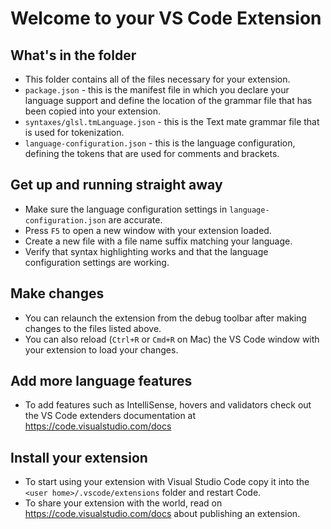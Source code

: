 # Welcome to your VS Code Extension

## What's in the folder

- This folder contains all of the files necessary for your extension.
- `package.json` - this is the manifest file in which you declare your language support and define the location of the grammar file that has been copied into your extension.
- `syntaxes/glsl.tmLanguage.json` - this is the Text mate grammar file that is used for tokenization.
- `language-configuration.json` - this is the language configuration, defining the tokens that are used for comments and brackets.

## Get up and running straight away

- Make sure the language configuration settings in `language-configuration.json` are accurate.
- Press `F5` to open a new window with your extension loaded.
- Create a new file with a file name suffix matching your language.
- Verify that syntax highlighting works and that the language configuration settings are working.

## Make changes

- You can relaunch the extension from the debug toolbar after making changes to the files listed above.
- You can also reload (`Ctrl+R` or `Cmd+R` on Mac) the VS Code window with your extension to load your changes.

## Add more language features

- To add features such as IntelliSense, hovers and validators check out the VS Code extenders documentation at https://code.visualstudio.com/docs

## Install your extension

- To start using your extension with Visual Studio Code copy it into the `<user home>/.vscode/extensions` folder and restart Code.
- To share your extension with the world, read on https://code.visualstudio.com/docs about publishing an extension.
